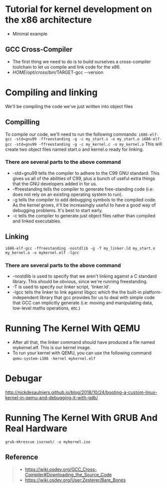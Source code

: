 # Tutorial for kernel development on the x86 architecture
* Minimal example
## GCC Cross-Compiler
* The first thing we need to do is to build ourselves a cross-compiler toolchain to let us compile and link code for the x86.
* $HOME/opt/cross/bin/$TARGET-gcc --version

#  Compiling and linking
We'll be compiling the code we've just written into object files
## Compilling
To compile our code, we'll need to run the following commands:
`
i686-elf-gcc -std=gnu99 -ffreestanding -g -c my_start.s -o my_start.o
i686-elf-gcc -std=gnu99 -ffreestanding -g -c my_kernel.c -o my_kernel.o
`
This will create two object files named start.o and kernel.o ready for linking.

### There are several parts to the above command
* -std=gnu99 tells the compiler to adhere to the C99 GNU standard. This gives us all of the abilities of C99, plus a bunch of useful extra things that the GNU developers added in for us.
* -ffreestanding tells the compiler to generate free-standing code (i.e: does not rely on an existing operating system to run).
* -g tells the compiler to add debugging symbols to the compiled code. As the kernel grows, it'll be increasingly useful to have a good way of debugging problems. It's best to start early.
* -c tells the compiler to generate just object files rather than compiled and linked executables.


## Linking
`
i686-elf-gcc -ffreestanding -nostdlib -g -T my_linker.ld my_start.o my_kernel.o -o mykernel.elf -lgcc
`
### There are several parts to the above command
* -nostdlib is used to specify that we aren't linking against a C standard library. This should be obvious, since we're running freestanding.
* -T <link-script> is used to specify our linker script, 'linker.ld'.
* -lgcc tells the linker to link against libgcc which the the built-in platform-independent library that gcc provides for us to deal with simple code that GCC can implicitly generate (i.e: moving and manipulating data, low-level maths operations, etc.)

#  Running The Kernel With QEMU
* After all that, the linker command should have produced a file named mykernel.elf. This is our kernel image.
* To run your kernel with QEMU, you can use the following command
`
qemu-system-i386 -kernel mykernel.elf
`
# Debugar
http://nickdesaulniers.github.io/blog/2018/10/24/booting-a-custom-linux-kernel-in-qemu-and-debugging-it-with-gdb/

#  Running The Kernel With GRUB And Real Hardware  
`
grub-mkrescue isoroot/ -o mykernel.iso
`

## Reference
> - https://wiki.osdev.org/GCC_Cross-Compiler#Downloading_the_Source_Code
> - https://wiki.osdev.org/User:Zesterer/Bare_Bones
